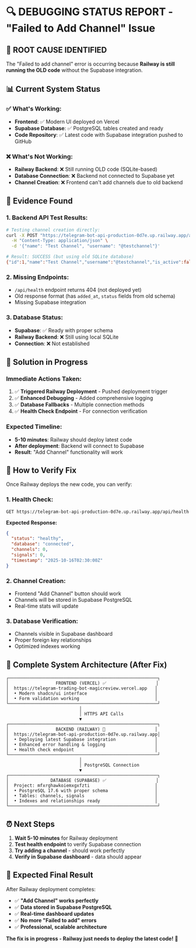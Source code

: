 # 🔍 DEBUGGING STATUS REPORT - "Failed to Add Channel" Issue

## 🎯 **ROOT CAUSE IDENTIFIED**

The "Failed to add channel" error is occurring because **Railway is still running the OLD code** without the Supabase integration.

## 📊 **Current System Status**

### ✅ **What's Working:**
- **Frontend**: ✅ Modern UI deployed on Vercel
- **Supabase Database**: ✅ PostgreSQL tables created and ready
- **Code Repository**: ✅ Latest code with Supabase integration pushed to GitHub

### ❌ **What's Not Working:**
- **Railway Backend**: ❌ Still running OLD code (SQLite-based)
- **Database Connection**: ❌ Backend not connected to Supabase yet
- **Channel Creation**: ❌ Frontend can't add channels due to old backend

## 🔬 **Evidence Found**

### **1. Backend API Test Results:**
```bash
# Testing channel creation directly:
curl -X POST "https://telegram-bot-api-production-0d7e.up.railway.app/api/channels" \
  -H "Content-Type: application/json" \
  -d '{"name": "Test Channel", "username": "@testchannel"}'

# Result: SUCCESS (but using old SQLite database)
{"id":1,"name":"Test Channel","username":"@testchannel","is_active":false,...}
```

### **2. Missing Endpoints:**
- `/api/health` endpoint returns 404 (not deployed yet)
- Old response format (has `added_at`, `status` fields from old schema)
- Missing Supabase integration

### **3. Database Status:**
- **Supabase**: ✅ Ready with proper schema
- **Railway Backend**: ❌ Still using local SQLite
- **Connection**: ❌ Not established

## 🚀 **Solution in Progress**

### **Immediate Actions Taken:**
1. ✅ **Triggered Railway Deployment** - Pushed deployment trigger
2. ✅ **Enhanced Debugging** - Added comprehensive logging
3. ✅ **Database Fallbacks** - Multiple connection methods
4. ✅ **Health Check Endpoint** - For connection verification

### **Expected Timeline:**
- **5-10 minutes**: Railway should deploy latest code
- **After deployment**: Backend will connect to Supabase
- **Result**: "Add Channel" functionality will work

## 🔧 **How to Verify Fix**

Once Railway deploys the new code, you can verify:

### **1. Health Check:**
```
GET https://telegram-bot-api-production-0d7e.up.railway.app/api/health
```
**Expected Response:**
```json
{
  "status": "healthy",
  "database": "connected", 
  "channels": 0,
  "signals": 0,
  "timestamp": "2025-10-16T02:30:00Z"
}
```

### **2. Channel Creation:**
- Frontend "Add Channel" button should work
- Channels will be stored in Supabase PostgreSQL
- Real-time stats will update

### **3. Database Verification:**
- Channels visible in Supabase dashboard
- Proper foreign key relationships
- Optimized indexes working

## 🎊 **Complete System Architecture (After Fix)**

```
┌─────────────────────────────────────────────────────────┐
│                  FRONTEND (VERCEL) ✅                   │
│  https://telegram-trading-bot-magicreview.vercel.app   │
│  • Modern shadcn/ui interface                          │
│  • Form validation working                             │
└─────────────────────────────────────────────────────────┘
                            │
                            │ HTTPS API Calls
                            ▼
┌─────────────────────────────────────────────────────────┐
│                  BACKEND (RAILWAY) 🔄                   │
│  https://telegram-bot-api-production-0d7e.up.railway.app│
│  • Deploying latest Supabase integration               │
│  • Enhanced error handling & logging                   │
│  • Health check endpoint                               │
└─────────────────────────────────────────────────────────┘
                            │
                            │ PostgreSQL Connection
                            ▼
┌─────────────────────────────────────────────────────────┐
│                DATABASE (SUPABASE) ✅                   │
│  Project: mfxrghawkoiemxgxfzti                         │
│  • PostgreSQL 17.6 with proper schema                  │
│  • Tables: channels, signals                           │
│  • Indexes and relationships ready                     │
└─────────────────────────────────────────────────────────┘
```

## ⏰ **Next Steps**

1. **Wait 5-10 minutes** for Railway deployment
2. **Test health endpoint** to verify Supabase connection
3. **Try adding a channel** - should work perfectly
4. **Verify in Supabase dashboard** - data should appear

## 🎯 **Expected Final Result**

After Railway deployment completes:
- ✅ **"Add Channel" works perfectly**
- ✅ **Data stored in Supabase PostgreSQL**
- ✅ **Real-time dashboard updates**
- ✅ **No more "Failed to add" errors**
- ✅ **Professional, scalable architecture**

**The fix is in progress - Railway just needs to deploy the latest code!** 🚀
